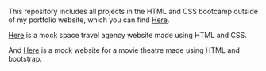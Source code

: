 This repository includes all projects in the HTML and CSS bootcamp outside of my portfolio website, which you can find [Here](https://github.com/shistok1/Portfolio).

[Here](https://github.com/shistok1/HTML-and-CSS-Projects/tree/main/basic_html_and_css/project) is a mock space travel agency website made using HTML and CSS.

And [Here](https://github.com/shistok1/HTML-and-CSS-Projects/tree/main/basic_html_and_css/bootstrap4.1.3-project) is a mock website for a movie theatre made using HTML and bootstrap.
